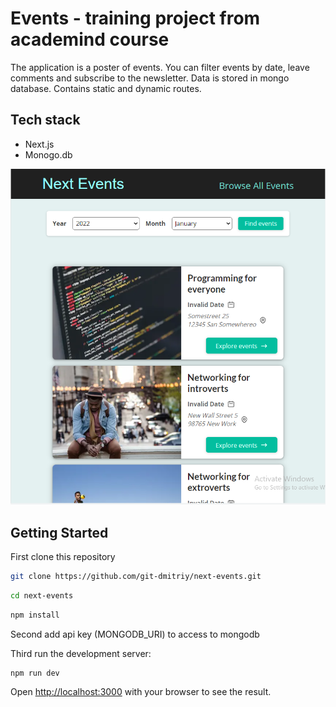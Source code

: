 # Events - training project from academind course

The application is a poster of events. You can filter events by date, leave comments and subscribe to the newsletter.
Data is stored in mongo database. Contains static and dynamic routes.

## Tech stack

- Next.js
- Monogo.db

![Screenshot](/screenshot.png)

## Getting Started

First clone this repository

```bash
git clone https://github.com/git-dmitriy/next-events.git
```

```bash
cd next-events
```

```bash
npm install
```

Second add api key (MONGODB_URI) to access to mongodb

Third run the development server:

```bash
npm run dev
```

Open [http://localhost:3000](http://localhost:3000) with your browser to see the result.
